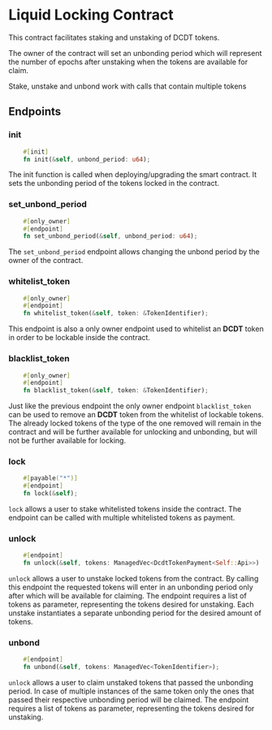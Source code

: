 # Liquid Locking Contract

This contract facilitates staking and unstaking of DCDT tokens.

The owner of the contract will set an unbonding period which will represent the number of epochs after unstaking when the tokens are available for claim.

Stake, unstake and unbond work with calls that contain multiple tokens


## Endpoints

### init

```rust
    #[init]
    fn init(&self, unbond_period: u64);
```

The init function is called when deploying/upgrading the smart contract. It sets the unbonding period of the tokens locked in the contract.

### set_unbond_period

```rust
    #[only_owner]
    #[endpoint]
    fn set_unbond_period(&self, unbond_period: u64);
```

The ```set_unbond_period``` endpoint allows changing the unbond period by the owner of the contract.

### whitelist_token

```rust
    #[only_owner]
    #[endpoint]
    fn whitelist_token(&self, token: &TokenIdentifier);
```

This endpoint is also a only owner endpoint used to whitelist an __DCDT__ token in order to be lockable inside the contract.

### blacklist_token

```rust
    #[only_owner]
    #[endpoint]
    fn blacklist_token(&self, token: &TokenIdentifier);
```

Just like the previous endpoint the only owner endpoint ```blacklist_token``` can be used to remove an __DCDT__ token from the whitelist of lockable tokens. The already locked tokens of the type of the one removed will remain in the contract and will be further available for unlocking and unbonding, but will not be further available for locking.

### lock

```rust
    #[payable("*")]
    #[endpoint]
    fn lock(&self);
```

```lock``` allows a user to stake whitelisted tokens inside the contract. The endpoint can be called with multiple whitelisted tokens as payment.

### unlock

```rust
    #[endpoint]
    fn unlock(&self, tokens: ManagedVec<DcdtTokenPayment<Self::Api>>) 
```

```unlock``` allows a user to unstake locked tokens from the contract. By calling this endpoint the requested tokens will enter in an unbonding period only after which will be available for claiming. The endpoint requires a list of tokens as parameter, representing the tokens desired for unstaking. Each unstake instantiates a separate unbonding period for the desired amount of tokens.

### unbond
```rust
    #[endpoint]
    fn unbond(&self, tokens: ManagedVec<TokenIdentifier>);
```

```unlock``` allows a user to claim unstaked tokens that passed the unbonding period. In case of multiple instances of the same token only the ones that passed their respective unbonding period will be claimed. The endpoint requires a list of tokens as parameter, representing the tokens desired for unstaking.

